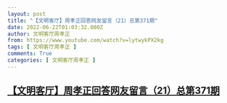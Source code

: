 ```yaml
---
layout: post
title: "【文明客厅】周孝正回答网友留言（21）总第371期"
date: 2022-06-22T01:03:32.000Z
author: 文明客厅周孝正
from: https://www.youtube.com/watch?v=lytwykPX2kg
tags: [ 文明客厅周孝正 ]
comments: True
categories: [ 文明客厅周孝正 ]
---
```

<!--1655859812000-->
[【文明客厅】周孝正回答网友留言（21）总第371期](https://www.youtube.com/watch?v=lytwykPX2kg)
------

<div>

</div>
